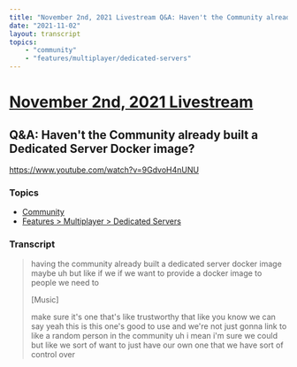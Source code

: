 ```yaml
---
title: "November 2nd, 2021 Livestream Q&A: Haven't the Community already built a Dedicated Server Docker image?"
date: "2021-11-02"
layout: transcript
topics:
    - "community"
    - "features/multiplayer/dedicated-servers"
---
```

# [November 2nd, 2021 Livestream](../2021-11-02.md)
## Q&A: Haven't the Community already built a Dedicated Server Docker image?
https://www.youtube.com/watch?v=9GdvoH4nUNU

### Topics
* [Community](../topics/community.md)
* [Features > Multiplayer > Dedicated Servers](../topics/features/multiplayer/dedicated-servers.md)

### Transcript

> having the community already built a dedicated server docker image maybe uh but like if we if we want to provide a docker image to people we need to
>
> [Music]
>
> make sure it's one that's like trustworthy that like you know we can say yeah this is this one's good to use and we're not just gonna link to like a random person in the community uh i mean i'm sure we could but like we sort of want to just have our own one that we have sort of control over
